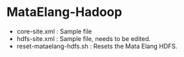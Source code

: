 # MataElang-Hadoop

- core-site.xml : Sample file
- hdfs-site.xml : Sample file, needs to be edited.
- reset-mataelang-hdfs.sh : Resets the Mata Elang HDFS.
